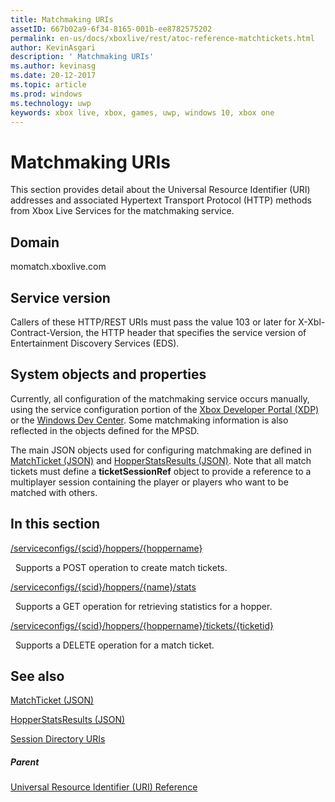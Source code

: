 ```yaml
---
title: Matchmaking URIs
assetID: 667b02a9-6f34-8165-001b-ee8782575202
permalink: en-us/docs/xboxlive/rest/atoc-reference-matchtickets.html
author: KevinAsgari
description: ' Matchmaking URIs'
ms.author: kevinasg
ms.date: 20-12-2017
ms.topic: article
ms.prod: windows
ms.technology: uwp
keywords: xbox live, xbox, games, uwp, windows 10, xbox one
---
```



# Matchmaking URIs
 
This section provides detail about the Universal Resource Identifier (URI) addresses and associated Hypertext Transport Protocol (HTTP) methods from Xbox Live Services for the matchmaking service. 
 
<a id="ID4E6"></a>

 
## Domain
momatch.xboxlive.com  
<a id="ID4EEB"></a>

 
## Service version
 
Callers of these HTTP/REST URIs must pass the value 103 or later for X-Xbl-Contract-Version, the HTTP header that specifies the service version of Entertainment Discovery Services (EDS). 
  
<a id="ID4ELB"></a>

 
## System objects and properties
 
Currently, all configuration of the matchmaking service occurs manually, using the service configuration portion of the [Xbox Developer Portal (XDP)](https://xdp.xboxlive.com) or the [Windows Dev Center](https://partner.microsoft.com/dashboard/windows/overview). Some matchmaking information is also reflected in the objects defined for the MPSD. 
 
The main JSON objects used for configuring matchmaking are defined in [MatchTicket (JSON)](../../json/json-matchticket.md) and [HopperStatsResults (JSON)](../../json/json-hopperstatsresults.md). Note that all match tickets must define a **ticketSessionRef** object to provide a reference to a multiplayer session containing the player or players who want to be matched with others. 
  
<a id="ID4EBC"></a>

 
## In this section

[/serviceconfigs/{scid}/hoppers/{hoppername}](uri-serviceconfigsscidhoppershoppername.md)

&nbsp;&nbsp;Supports a POST operation to create match tickets. 

[/serviceconfigs/{scid}/hoppers/{name}/stats](uri-serviceconfigsscidhoppershoppernamestats.md)

&nbsp;&nbsp;Supports a GET operation for retrieving statistics for a hopper.

[/serviceconfigs/{scid}/hoppers/{hoppername}/tickets/{ticketid}](uri-scidhoppernameticketid.md)

&nbsp;&nbsp;Supports a DELETE operation for a match ticket.
 
<a id="ID4ENC"></a>

 
## See also
 
<a id="ID4EPC"></a>

   [MatchTicket (JSON)](../../json/json-matchticket.md)

 [HopperStatsResults (JSON)](../../json/json-hopperstatsresults.md)

 [Session Directory URIs](../sessiondirectory/atoc-reference-sessiondirectory.md)

  
<a id="ID4E2C"></a>

 
##### Parent 

[Universal Resource Identifier (URI) Reference](../atoc-xboxlivews-reference-uris.md)

   